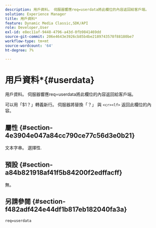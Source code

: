 ```yaml
---
description: 用戶資料。 伺服器響應req=userdata將此欄位的內容返回給客戶端。
solution: Experience Manager
title: 用戶資料*
feature: Dynamic Media Classic,SDK/API
role: Developer,User
exl-id: e8ec11af-9448-4796-a43d-0fb9841469dd
source-git-commit: 206e4643e3926cb85b4be2189743578f88180be7
workflow-type: tm+mt
source-wordcount: '64'
ht-degree: 7%

---
```


# 用戶資料*{#userdata}

用戶資料。 伺服器響應req=userdata將此欄位的內容返回給客戶端。

可以用「$1？」轉義新行。 伺服器將替換「？」 與 `<cr><lf>` 返回此欄位的內容。

## 屬性 {#section-4e3904e047a84cc790ce77c56d3e0b21}

文本字串。 選擇性.

## 預設 {#section-a84b821918af41f5b84200f2edffacff}

無。

## 另請參閱 {#section-f482adf424e44df1b817eb182040fa3a}

`req=userdata`
